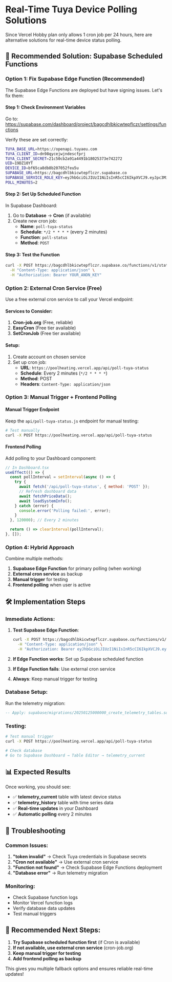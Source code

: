 # Real-Time Tuya Device Polling Solutions

Since Vercel Hobby plan only allows 1 cron job per 24 hours, here are alternative solutions for real-time device status polling.

## 🎯 **Recommended Solution: Supabase Scheduled Functions**

### **Option 1: Fix Supabase Edge Function (Recommended)**

The Supabase Edge Functions are deployed but have signing issues. Let's fix them:

#### **Step 1: Check Environment Variables**
Go to: https://supabase.com/dashboard/project/bagcdhlbkicwtepflczr/settings/functions

Verify these are set correctly:
```bash
TUYA_BASE_URL=https://openapi.tuyaeu.com
TUYA_CLIENT_ID=dn98qycejwjndescfprj
TUYA_CLIENT_SECRET=21c50cb2a91a4491b18025373e742272
UID=19DZ10YT
DEVICE_ID=bf65ca8db8b207052feu5u
SUPABASE_URL=https://bagcdhlbkicwtepflczr.supabase.co
SUPABASE_SERVICE_ROLE_KEY=eyJhbGciOiJIUzI1NiIsInR5cCI6IkpXVCJ9.eyJpc3MiOiJzdXBhYmFzZSIsInJlZiI6ImJhZ2NkaGxia2ljd3RlcGZsY3pyIiwicm9sZSI6InNlcnZpY2Vfcm9sZSIsImlhdCI6MTc1ODA5NjM2OCwiZXhwIjoyMDczNjcyMzY4fQ.bOobKwGFgmyKOUgxYhwXjwzPToXA6IcFQvzQtr1GLJA
POLL_MINUTES=2
```

#### **Step 2: Set Up Scheduled Function**
In Supabase Dashboard:
1. Go to **Database** → **Cron** (if available)
2. Create new cron job:
   - **Name**: `poll-tuya-status`
   - **Schedule**: `*/2 * * * *` (every 2 minutes)
   - **Function**: `poll-status`
   - **Method**: `POST`

#### **Step 3: Test the Function**
```bash
curl -X POST https://bagcdhlbkicwtepflczr.supabase.co/functions/v1/status-now \
  -H "Content-Type: application/json" \
  -H "Authorization: Bearer YOUR_ANON_KEY"
```

### **Option 2: External Cron Service (Free)**

Use a free external cron service to call your Vercel endpoint:

#### **Services to Consider:**
1. **Cron-job.org** (Free, reliable)
2. **EasyCron** (Free tier available)
3. **SetCronJob** (Free tier available)

#### **Setup:**
1. Create account on chosen service
2. Set up cron job:
   - **URL**: `https://poolheating.vercel.app/api/poll-tuya-status`
   - **Schedule**: Every 2 minutes (`*/2 * * * *`)
   - **Method**: POST
   - **Headers**: `Content-Type: application/json`

### **Option 3: Manual Trigger + Frontend Polling**

#### **Manual Trigger Endpoint**
Keep the `api/poll-tuya-status.js` endpoint for manual testing:

```bash
# Test manually
curl -X POST https://poolheating.vercel.app/api/poll-tuya-status
```

#### **Frontend Polling**
Add polling to your Dashboard component:

```javascript
// In Dashboard.tsx
useEffect(() => {
  const pollInterval = setInterval(async () => {
    try {
      await fetch('/api/poll-tuya-status', { method: 'POST' });
      // Refresh dashboard data
      await fetchPriceData();
      await loadSystemInfo();
    } catch (error) {
      console.error('Polling failed:', error);
    }
  }, 120000); // Every 2 minutes

  return () => clearInterval(pollInterval);
}, []);
```

### **Option 4: Hybrid Approach**

Combine multiple methods:

1. **Supabase Edge Function** for primary polling (when working)
2. **External cron service** as backup
3. **Manual trigger** for testing
4. **Frontend polling** when user is active

## 🛠 **Implementation Steps**

### **Immediate Actions:**

1. **Test Supabase Edge Function**:
   ```bash
   curl -X POST https://bagcdhlbkicwtepflczr.supabase.co/functions/v1/status-now \
     -H "Content-Type: application/json" \
     -H "Authorization: Bearer eyJhbGciOiJIUzI1NiIsInR5cCI6IkpXVCJ9.eyJpc3MiOiJzdXBhYmFzZSIsInJlZiI6ImJhZ2NkaGxia2ljd3RlcGZsY3pyIiwicm9sZSI6ImFub24iLCJpYXQiOjE3NTgwOTYzNjgsImV4cCI6MjA3MzY3MjM2OH0.JrQKwkxywib7I8149n7Jg6xhRk5aPDKIv3wBVV0MYyU"
   ```

2. **If Edge Function works**: Set up Supabase scheduled function
3. **If Edge Function fails**: Use external cron service
4. **Always**: Keep manual trigger for testing

### **Database Setup:**

Run the telemetry migration:
```sql
-- Apply: supabase/migrations/20250125000000_create_telemetry_tables.sql
```

### **Testing:**

```bash
# Test manual trigger
curl -X POST https://poolheating.vercel.app/api/poll-tuya-status

# Check database
# Go to Supabase Dashboard → Table Editor → telemetry_current
```

## 📊 **Expected Results**

Once working, you should see:

- ✅ **telemetry_current** table with latest device status
- ✅ **telemetry_history** table with time series data
- ✅ **Real-time updates** in your Dashboard
- ✅ **Automatic polling** every 2 minutes

## 🔧 **Troubleshooting**

### **Common Issues:**

1. **"token invalid"** → Check Tuya credentials in Supabase secrets
2. **"Cron not available"** → Use external cron service
3. **"Function not found"** → Check Supabase Edge Functions deployment
4. **"Database error"** → Run telemetry migration

### **Monitoring:**

- Check Supabase function logs
- Monitor Vercel function logs
- Verify database data updates
- Test manual triggers

## 🎯 **Recommended Next Steps:**

1. **Try Supabase scheduled function first** (if Cron is available)
2. **If not available, use external cron service** (cron-job.org)
3. **Keep manual trigger for testing**
4. **Add frontend polling as backup**

This gives you multiple fallback options and ensures reliable real-time updates!
